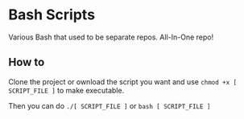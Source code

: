 # Bash Scripts

Various Bash that used to be separate repos. All-In-One repo!

## How to

Clone the project or ownload the script you want and use `chmod +x [ SCRIPT_FILE ]` to make executable. 

Then you can do `./[ SCRIPT_FILE ]` or `bash [ SCRIPT_FILE ]`
